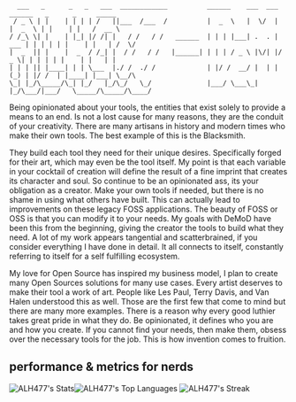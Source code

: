 ```
  ___   _      _   _   ___  ____________          ______    ___  ___     ______   _      _     _____ 
 / _ \ | |    | | | | /   ||___  /___  /          |  _  \   |  \/  |     |  _  \ | |    | |   /  __ \
/ /_\ \| |    | |_| |/ /| |   / /   / /   ______  | | | |___| .  . | ___ | | | | | |    | |   | /  \/
|  _  || |    |  _  / /_| |  / /   / /   |______| | | | / _ \ |\/| |/ _ \| | | | | |    | |   | |    
| | | || |____| | | \___  |./ /  ./ /             | |/ /  __/ |  | | (_) | |/ /  | |____| |___| \__/\
\_| |_/\_____/\_| |_/   |_/\_/   \_/              |___/ \___\_|  |_/\___/|___/   \_____/\_____/\____/
```
Being opinionated about your tools, the entities that exist solely to provide a means to an end. Is not a lost cause for many reasons, they are the conduit of your creativity. There are many artisans in history and modern times who make their own tools. The best example of this is the Blacksmith.

They build each tool they need for their unique desires. Specifically forged for their art, which may even be the tool itself. My point is that each variable in your cocktail of creation will define the result of a fine imprint that creates its character and soul. So continue to be an opinionated ass, its your obligation as a creator. Make your own tools if needed, but there is no shame in using what others have built.
This can actually lead to improvements on these legacy FOSS applications. The beauty of FOSS or OSS is that you can modify it to your needs. My goals with DeMoD have been this from the beginning, giving the creator the tools to build what they need. A lot of my work appears tangential and scatterbrained, if you consider everything I have done in detail. It all connects to itself, constantly referring to itself for a self fulfilling ecosystem.

My love for Open Source has inspired my business model, I plan to create many Open Sources solutions for many use cases.
Every artist deserves to make their tool a work of art. People like Les Paul, Terry Davis, and Van Halen understood this as well. Those are the first few that come to mind but there are many more examples. There is a reason why every good luthier takes great pride in what they do.
Be opinionated, it defines who you are and how you create. If you cannot find your needs, then make them, obsess over the necessary tools for the job. This is how invention comes to fruition.

## performance & metrics for nerds
![ALH477's Stats](https://github-readme-stats.vercel.app/api?username=ALH477&theme=dark&show_icons=true&hide_border=false&count_private=true)![ALH477's Top Languages](https://github-readme-stats.vercel.app/api/top-langs/?username=ALH477&theme=dark&show_icons=true&hide_border=false&layout=compact)
![ALH477's Streak](https://github-readme-streak-stats.herokuapp.com/?user=ALH477&theme=dark&hide_border=true)
